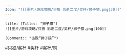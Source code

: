 ```yaml
---
Icon: "![[图片/游戏攻略/只狼 影逝二度/奖杯/狮子猿.png|30]]"
---
```

```ad-common-bronze-trophy
title: (Title:: "狮子猿")
![[图片/游戏攻略/只狼 影逝二度/奖杯/狮子猿.png|100]]

(Comment:: "击败“狮子猿”")
```

#只狼/奖杯 #奖杯 #奖杯/铜

